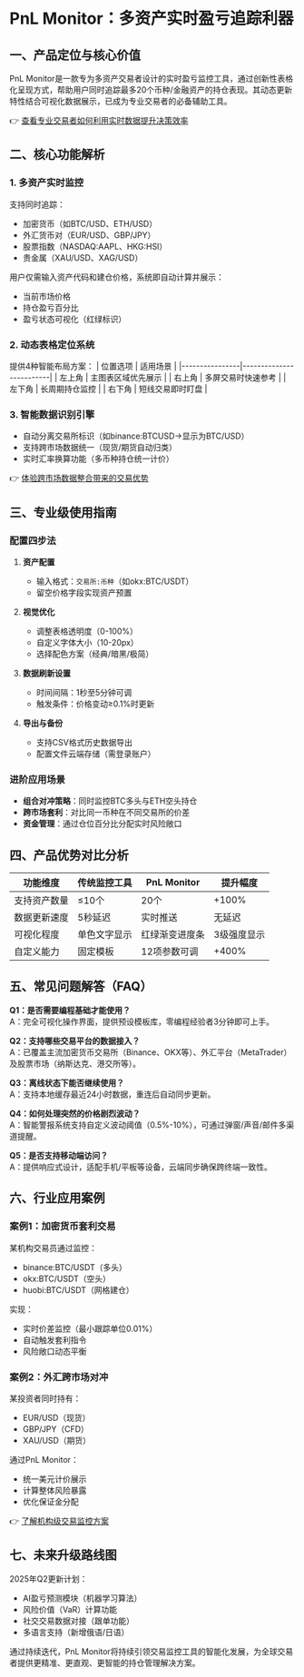 # PnL Monitor：多资产实时盈亏追踪利器

## 一、产品定位与核心价值
PnL Monitor是一款专为多资产交易者设计的实时盈亏监控工具，通过创新性表格化呈现方式，帮助用户同时追踪最多20个币种/金融资产的持仓表现。其动态更新特性结合可视化数据展示，已成为专业交易者的必备辅助工具。

👉 [查看专业交易者如何利用实时数据提升决策效率](https://bit.ly/okx_welcome)

## 二、核心功能解析
### 1. 多资产实时监控
支持同时追踪：
- 加密货币（如BTC/USD、ETH/USD）
- 外汇货币对（EUR/USD、GBP/JPY）
- 股票指数（NASDAQ:AAPL、HKG:HSI）
- 贵金属（XAU/USD、XAG/USD）

用户仅需输入资产代码和建仓价格，系统即自动计算并展示：
- 当前市场价格
- 持仓盈亏百分比
- 盈亏状态可视化（红绿标识）

### 2. 动态表格定位系统
提供4种智能布局方案：
| 位置选项       | 适用场景                  |
|----------------|-------------------------|
| 左上角         | 主图表区域优先展示       |
| 右上角         | 多屏交易时快速参考       |
| 左下角         | 长周期持仓监控           |
| 右下角         | 短线交易即时盯盘         |

### 3. 智能数据识别引擎
- 自动分离交易所标识（如binance:BTCUSD→显示为BTC/USD）
- 支持跨市场数据统一（现货/期货自动归类）
- 实时汇率换算功能（多币种持仓统一计价）

👉 [体验跨市场数据整合带来的交易优势](https://bit.ly/okx_welcome)

## 三、专业级使用指南
### 配置四步法
1. **资产配置**
   - 输入格式：`交易所:币种`（如okx:BTC/USDT）
   - 留空价格字段实现资产预置

2. **视觉优化**
   - 调整表格透明度（0-100%）
   - 自定义字体大小（10-20px）
   - 选择配色方案（经典/暗黑/极简）

3. **数据刷新设置**
   - 时间间隔：1秒至5分钟可调
   - 触发条件：价格变动≥0.1%时更新

4. **导出与备份**
   - 支持CSV格式历史数据导出
   - 配置文件云端存储（需登录账户）

### 进阶应用场景
- **组合对冲策略**：同时监控BTC多头与ETH空头持仓
- **跨市场套利**：对比同一币种在不同交易所的价差
- **资金管理**：通过仓位百分比分配实时风险敞口

## 四、产品优势对比分析
| 功能维度       | 传统监控工具       | PnL Monitor       | 提升幅度      |
|----------------|------------------|-------------------|-------------|
| 支持资产数量   | ≤10个            | 20个              | +100%       |
| 数据更新速度   | 5秒延迟          | 实时推送          | 无延迟      |
| 可视化程度     | 单色文字显示     | 红绿渐变进度条    | 3级强度显示 |
| 自定义能力     | 固定模板         | 12项参数可调      | +400%       |

## 五、常见问题解答（FAQ）
**Q1：是否需要编程基础才能使用？**  
A：完全可视化操作界面，提供预设模板库，零编程经验者3分钟即可上手。

**Q2：支持哪些交易平台的数据接入？**  
A：已覆盖主流加密货币交易所（Binance、OKX等）、外汇平台（MetaTrader）及股票市场（纳斯达克、港交所等）。

**Q3：离线状态下能否继续使用？**  
A：支持本地缓存最近24小时数据，重连后自动同步更新。

**Q4：如何处理突然的价格剧烈波动？**  
A：智能警报系统支持自定义波动阈值（0.5%-10%），可通过弹窗/声音/邮件多渠道提醒。

**Q5：是否支持移动端访问？**  
A：提供响应式设计，适配手机/平板等设备，云端同步确保跨终端一致性。

## 六、行业应用案例
### 案例1：加密货币套利交易
某机构交易员通过监控：
- binance:BTC/USDT（多头）
- okx:BTC/USDT（空头）
- huobi:BTC/USDT（网格建仓）

实现：
- 实时价差监控（最小跟踪单位0.01%）
- 自动触发套利指令
- 风险敞口动态平衡

### 案例2：外汇跨市场对冲
某投资者同时持有：
- EUR/USD（现货）
- GBP/JPY（CFD）
- XAU/USD（期货）

通过PnL Monitor：
- 统一美元计价展示
- 计算整体风险暴露
- 优化保证金分配

👉 [了解机构级交易监控方案](https://bit.ly/okx_welcome)

## 七、未来升级路线图
2025年Q2更新计划：
- AI盈亏预测模块（机器学习算法）
- 风险价值（VaR）计算功能
- 社交交易数据对接（跟单功能）
- 多语言支持（新增俄语/日语）

通过持续迭代，PnL Monitor将持续引领交易监控工具的智能化发展，为全球交易者提供更精准、更直观、更智能的持仓管理解决方案。